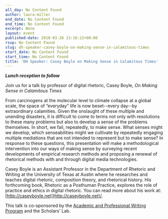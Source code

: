 ```yaml
---
all_day: No Content Found
author: laura-miller
end_date: No Content Found
end_time: No Content Found
excerpt: None
layout: event
published-date: 2018-03-26 13:16:22+00:00
rsvp: No Content Found
slug: dh-speaker-casey-boyle-on-making-sense-in-calamitous-times
start_date: No Content Found
start_time: No Content Found
title: 'DH Speaker: Casey Boyle on Making Sense in Calamitous Times'
---
```


_**Lunch reception to follow**_

Join us for a talk by professor of digital rhetoric, Casey Boyle, _On Making Sense in Calamitous Times_

From carcinogens at the molecular level to climate collapse at a global scale, the space of “everyday” life is now beset--every day--by extraordinary calamities. Given the onslaught of these multiple and unending disasters, it is difficult to come to terms not only with resolutions to these many problems but also to develop a sense of the problems themselves. In short, we fail, repeatedly, to make sense. What senses might we develop, which senseabilities might we cultivate by repeatedly engaging multiple mediations that are not intended to represent but to make sense? In response to these questions, this presentation will make a methodological intervention into our ways of making sense by surveying recent
developments of empirical research methods and proposing a renewal of rhetorical methods with and through digital media technologies.

Casey Boyle is an Assistant Professor in the Department of Rhetoric and Writing at the University of Texas at Austin where he researches and teaches digital rhetoric, composition theory, and rhetorical history. His forthcoming book, Rhetoric as a Posthuman Practice, explores the role of practice and ethics in digital rhetoric. You can read more about his work at: [http://caseyboyle.net](http://caseyboyle.net)/.

This talk is co-sponsored by the [Academic and Professional Writing Program](http://professionalwriting.as.virginia.edu/) and the Scholars’ Lab.

